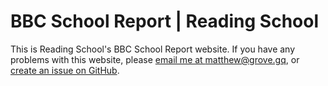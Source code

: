 # BBC School Report | Reading School
This is Reading School's BBC School Report website. If you have any problems with this website, please [email me at matthew@grove.gq](mailto:matthew@grove.gq), or [create an issue on GitHub](https://github.com/reading-school-code/bbc-school-report/issues/new).
